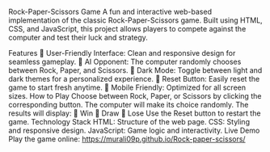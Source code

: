 Rock-Paper-Scissors Game
A fun and interactive web-based implementation of the classic Rock-Paper-Scissors game. Built using HTML, CSS, and JavaScript, this project allows players to compete against the computer and test their luck and strategy.

Features
🌟 User-Friendly Interface: Clean and responsive design for seamless gameplay.
🧠 AI Opponent: The computer randomly chooses between Rock, Paper, and Scissors.
🎨 Dark Mode: Toggle between light and dark themes for a personalized experience.
🔄 Reset Button: Easily reset the game to start fresh anytime.
📱 Mobile Friendly: Optimized for all screen sizes.
How to Play
Choose between Rock, Paper, or Scissors by clicking the corresponding button.
The computer will make its choice randomly.
The results will display:
🥇 Win
🤝 Draw
🥈 Lose
Use the Reset button to restart the game.
Technology Stack
HTML: Structure of the web page.
CSS: Styling and responsive design.
JavaScript: Game logic and interactivity.
Live Demo
Play the game online: https://murali09p.github.io/Rock-paper-scissors/
